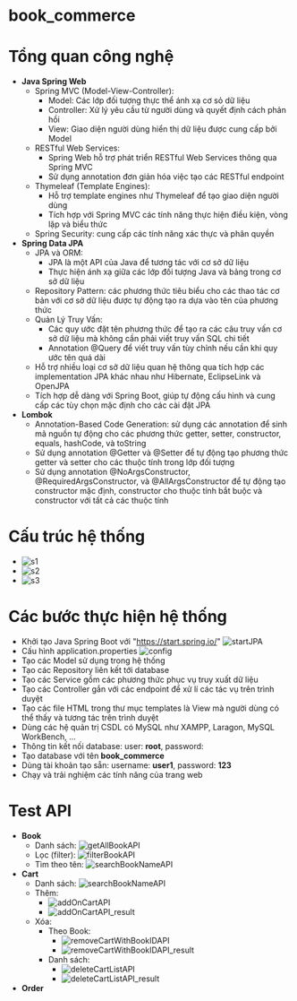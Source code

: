 # book_commerce
# Tổng quan công nghệ
- **Java Spring Web**
  + Spring MVC (Model-View-Controller):
     - Model: Các lớp đối tượng thực thể ánh xạ cơ sỏ dữ liệu
     - Controller: Xử lý yêu cầu từ người dùng và quyết định cách phản hồi
     - View: Giao diện người dùng hiển thị dữ liệu được cung cấp bởi Model
   + RESTful Web Services:
     - Spring Web hỗ trợ phát triển RESTful Web Services thông qua Spring MVC
     - Sử dụng annotation đơn giản hóa việc tạo các RESTful endpoint
   + Thymeleaf (Template Engines):
     - Hỗ trợ template engines như Thymeleaf để tạo giao diện người dùng
     - Tích hợp với Spring MVC các tính năng thực hiện điều kiện, vòng lặp và biểu thức
   + Spring Security: cung cấp các tính năng xác thực và phân quyền
- **Spring Data JPA**
   + JPA và ORM:
     - JPA là một API của Java để tương tác với cơ sở dữ liệu
     - Thực hiện ánh xạ giữa các lớp đối tượng Java và bảng trong cơ sở dữ liệu
   + Repository Pattern: các phương thức tiêu biểu cho các thao tác cơ bản với cơ sở dữ liệu được tự động tạo ra dựa vào tên của phương thức
   + Quản Lý Truy Vấn:
     - Các quy ước đặt tên phương thức để tạo ra các câu truy vấn cơ sở dữ liệu mà không cần phải viết truy vấn SQL chi tiết
     - Annotation @Query để viết truy vấn tùy chỉnh nếu cần khi quy ước tên quá dài
   + Hỗ trợ nhiều loại cơ sở dữ liệu quan hệ thông qua tích hợp các implementation JPA khác nhau như Hibernate, EclipseLink và OpenJPA
   + Tích hợp dễ dàng với Spring Boot, giúp tự động cấu hình và cung cấp các tùy chọn mặc định cho các cài đặt JPA
- **Lombok**
   + Annotation-Based Code Generation: sử dụng các annotation để sinh mã nguồn tự động cho các phương thức getter, setter, constructor, equals, hashCode, và toString
   + Sử dụng annotation @Getter và @Setter để tự động tạo phương thức getter và setter cho các thuộc tính trong lớp đối tượng
   + Sử dụng annotation @NoArgsConstructor, @RequiredArgsConstructor, và @AllArgsConstructor để tự động tạo constructor mặc định, constructor cho thuộc tính bắt buộc và constructor với tất cả các thuộc tính
# Cấu trúc hệ thống
- ![s1](https://github.com/hungng7/book_commerce/assets/147014939/a0186753-f3b5-496c-baba-6047f5efe7f5)
- ![s2](https://github.com/hungng7/book_commerce/assets/147014939/5ca63ee7-2ba1-4093-abca-454dc18a6aed)
- ![s3](https://github.com/hungng7/book_commerce/assets/147014939/20f8f2de-9f5a-473b-ae0e-5f4842fc32a0)
# Các bước thực hiện hệ thống
- Khởi tạo Java Spring Boot với "https://start.spring.io/"
  ![startJPA](https://github.com/hungng7/book_commerce/assets/147014939/02ae277e-96b6-4115-99ce-8a1d0a3b4a31)
- Cấu hình application.properties
  ![config](https://github.com/hungng7/book_commerce/assets/147014939/34a98ac7-1d5d-4405-9910-440440618680)
- Tạo các Model sử dụng trong hệ thống
- Tạo các Repository liên kết tới database
- Tạo các Service gồm các phương thức phục vụ truy xuất dữ liệu
- Tạo các Controller gắn với các endpoint để xử lí các tác vụ trên trình duyệt
- Tạo các file HTML trong thư mục templates là View mà người dùng có thể thấy và tương tác trên trình duyệt
- Dùng các hệ quản trị CSDL có MySQL như XAMPP, Laragon, MySQL WorkBench, ...
- Thông tin kết nối database: user: **root**, password: 
- Tạo database với tên **book_commerce**
- Dùng tài khoản tạo sẵn: username: **user1**, password: **123**
- Chạy và trải nghiệm các tính năng của trang web
# Test API
- **Book**
  + Danh sách: ![getAllBookAPI](https://github.com/hungng7/book_commerce/assets/147014939/4f630184-aed2-4ecc-8931-bcc77aff0dba)
  + Lọc (filter): ![filterBookAPI](https://github.com/hungng7/book_commerce/assets/147014939/283a619d-3931-46f5-8dfa-e661e5fb1310)
  + Tìm theo tên: ![searchBookNameAPI](https://github.com/hungng7/book_commerce/assets/147014939/fba3c178-276c-442e-9d0b-2f4bc7fe30fe)
- **Cart**
  + Danh sách:  ![searchBookNameAPI](https://github.com/hungng7/book_commerce/assets/147014939/05d63e54-1284-4f2f-a1b3-da9af3cf8c17)
  + Thêm:
    - ![addOnCartAPI](https://github.com/hungng7/book_commerce/assets/147014939/8b42f937-6799-44a3-a93d-ec7b4755e1bc)
    - ![addOnCartAPI_result](https://github.com/hungng7/book_commerce/assets/147014939/39398ea7-4374-48c9-ba74-4ecc3ae966ed)
  + Xóa:
    - Theo Book:
         + ![removeCartWithBookIDAPI](https://github.com/hungng7/book_commerce/assets/147014939/e789237b-2920-45a6-9085-cad2c603d1bf)
         + ![removeCartWithBookIDAPI_result](https://github.com/hungng7/book_commerce/assets/147014939/6e480808-6bc6-4ab1-b7e1-62b8835b6610)
    - Danh sách:
         + ![deleteCartListAPI](https://github.com/hungng7/book_commerce/assets/147014939/d88aa8cd-e8f0-44ec-a884-075745cf654f)
         + ![deleteCartListAPI_result](https://github.com/hungng7/book_commerce/assets/147014939/9067c738-ee00-4464-83ca-4d300ced65d1)
- **Order**

